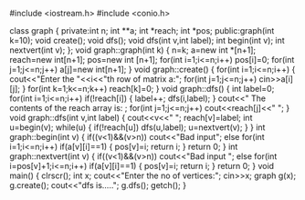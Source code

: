 #include <iostream.h>
#include <conio.h>

class graph
{
	private:int n;
		int **a;
		int *reach;
		int *pos;
	public:graph(int k=10);
		void create();
		void dfs();
		void dfs(int v,int label);
		int begin(int v);
		int nextvert(int v);
};
void graph::graph(int k)
{
	n=k;
	a=new int *[n+1];
	reach=new int[n+1];
	pos=new int [n+1];
	for(int i=1;i<=n;i++)
		pos[i]=0;
	for(int j=1;j<=n;j++)
		a[j]=new int[n+1];
}
void graph::create()
{
	for(int i=1;i<=n;i++)
	{
		cout<<"Enter the "<<i<<"th row of matrix a:";
		for(int j=1;j<=n;j++)
			cin>>a[i][j];
	}
	for(int k=1;k<=n;k++)
		reach[k]=0;
}
void graph::dfs()
{
	int label=0;
	for(int i=1;i<=n;i++)
		if(!reach[i])
		{
			label++;
			dfs(i,label);
		}
	cout<<"
The contents of the reach array is:
;
	for(int j=1;j<=n;j++)
		cout<<reach[j]<<" ";
}
void graph::dfs(int v,int label)
{
	cout<<v<<" ";
	reach[v]=label;
	int u=begin(v);
	while(u)
	{
		if(!reach[u])
			dfs(u,label);
		u=nextvert(v);
	}
}
int graph::begin(int v)
{
	if((v<1)&&(v>n))
		cout<<"Bad input";
	else
		for(int i=1;i<=n;i++)
			if(a[v][i]==1)
			{
				pos[v]=i;
				return i;
			}
	return 0;
}
int graph::nextvert(int v)
{
	if((v<1)&&(v>n))
		cout<<"Bad input ";
	else
		for(int i=pos[v]+1;i<=n;i++)
			if(a[v][i]==1)
			{
				pos[v]=i;
				return i;
			}
	return 0;
}
void main()
{
	clrscr();
	int x;
	cout<<"Enter the no of vertices:";
	cin>>x;
	graph g(x);
	g.create();
	cout<<"dfs is.....";
	g.dfs();
	getch();
}
